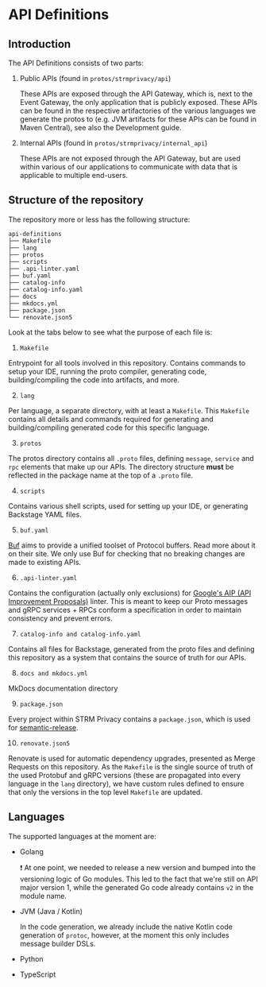 # API Definitions

## Introduction

The API Definitions consists of two parts:

1. Public APIs (found in `protos/strmprivacy/api`)

   These APIs are exposed through the API Gateway, which is, next to the Event
   Gateway, the only application that is publicly exposed. These
   APIs can be found in the respective artifactories of the various languages we
   generate the protos to (e.g. JVM artifacts for these APIs can be found in
   Maven Central), see also the Development guide.

2. Internal APIs (found in `protos/strmprivacy/internal_api`)

   These APIs are not exposed through the API Gateway, but are used within
   various of our applications to communicate with data that is applicable to
   multiple end-users.

## Structure of the repository

The repository more or less has the following structure:

```
api-definitions
├── Makefile
├── lang
├── protos
├── scripts
├── .api-linter.yaml
├── buf.yaml
├── catalog-info
├── catalog-info.yaml
├── docs
├── mkdocs.yml
├── package.json
└── renovate.json5
```

Look at the tabs below to see what the purpose of each file is:

1. `Makefile`

  Entrypoint for all tools involved in this repository. Contains commands to setup
your IDE, running the proto compiler, generating code, building/compiling the
code into artifacts, and more.

2. `lang`

  Per language, a separate directory, with at least a `Makefile`. This `Makefile`
contains all details and commands required for generating and building/compiling
generated code for this specific language.

3. `protos`

  The protos directory contains all `.proto` files, defining `message`, `service`
and `rpc` elements that make up our APIs. The directory structure **must** be
reflected in the package name at the top of a `.proto` file.

4. `scripts`

  Contains various shell scripts, used for setting up your IDE, or generating
Backstage YAML files.

5. `buf.yaml`

  [Buf](https://buf.build) aims to provide a unified toolset of Protocol buffers.
Read more about it on their site. We only use Buf for checking that no breaking
changes are made to existing APIs.

6. `.api-linter.yaml`

  Contains the configuration (actually only exclusions)
for [Google's AIP (API Improvement Proposals)](https://google.aip.dev/general)
linter. This is meant to keep our Proto messages and gRPC services + RPCs
conform a specification in order to maintain consistency and prevent errors.

7. `catalog-info and catalog-info.yaml`
 
  Contains all files for Backstage, generated from the proto files and defining
this repository as a system that contains the source of truth for our APIs.

8. `docs and mkdocs.yml`

  MkDocs documentation directory

9. `package.json`

  Every project within STRM Privacy contains a `package.json`, which is used
for [semantic-release](https://github.com/semantic-release/semantic-release).

10. `renovate.json5`

  Renovate is used for automatic dependency upgrades, presented as Merge Requests
on this repository. As the `Makefile` is the single source of truth of the used
Protobuf and gRPC versions (these are propagated into every language in
the `lang` directory), we have custom rules defined to ensure that only the
versions in the top level `Makefile` are updated.

## Languages

The supported languages at the moment are:

- Golang
  
  :exclamation: At one point, we needed to release a new version and bumped into
  the versioning logic of Go modules. This led to the fact that we're still on
  API major version 1, while the generated Go code already contains `v2` in the
  module name.

- JVM (Java / Kotlin)

  In the code generation, we already include the native Kotlin code generation
  of `protoc`, however, at the moment this only includes message builder DSLs.

- Python
- TypeScript
